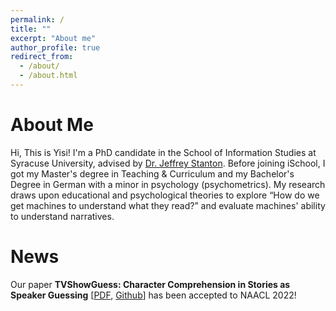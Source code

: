 ```yaml
---
permalink: /
title: ""
excerpt: "About me"
author_profile: true
redirect_from: 
  - /about/
  - /about.html
---
```


About Me
======
Hi, This is Yisi! I'm a PhD candidate in the School of Information Studies at Syracuse University, advised by [Dr. Jeffrey Stanton](https://ischool.syr.edu/jeffrey-stanton/). Before joining iSchool, I got my Master's degree in Teaching & Curriculum and my Bachelor's Degree in German with a minor in psychology (psychometrics). My research draws upon educational and psychological theories to explore “How do we get machines to understand what they read?” and evaluate machines' ability to understand narratives. 

News
======
Our paper __TVShowGuess: Character Comprehension in Stories as Speaker Guessing__ [<a href='/files/tvshowguess.pdf'>PDF</a>, <a href='https://github.com/YisiSang/TVSHOWGUESS'>Github</a>] has been accepted to NAACL 2022!

